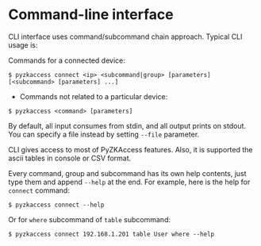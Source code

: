 # Command-line interface

CLI interface uses command/subcommand chain approach. Typical CLI usage is:

Commands for a connected device:

```console
$ pyzkaccess connect <ip> <subcommand|group> [parameters] [<subcommand> [parameters] ...]
```

* Commands not related to a particular device:
```console
$ pyzkaccess <command> [parameters]
```

By default, all input consumes from stdin, and all output prints on stdout. You can specify a file
instead by setting `--file` parameter.

CLI gives access to most of PyZKAccess features. Also, it is supported the ascii tables in console 
or CSV format.

Every command, group and subcommand has its own help contents, just type them and append 
`--help` at the end. For example, here is the help for `connect` command:

```console
$ pyzkaccess connect --help
```

Or for `where` subcommand of `table` subcommand:

```console
$ pyzkaccess connect 192.168.1.201 table User where --help
```
